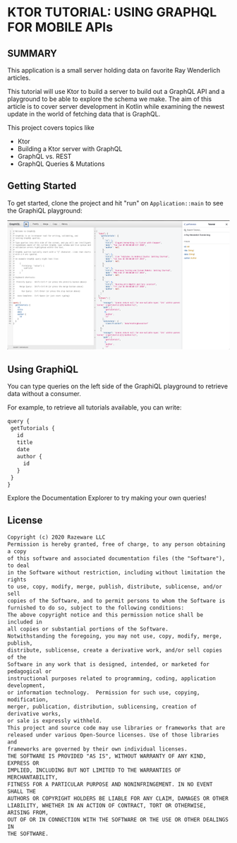 # KTOR TUTORIAL: USING GRAPHQL FOR MOBILE APIs
## SUMMARY
This application is a small server holding data on favorite Ray Wenderlich articles.

This tutorial will use Ktor to build a server to build out a GraphQL API and a playground to be able to explore 
the schema we make. The aim of this article is to cover server development in Kotlin while examining the newest update in 
the world of fetching data that is GraphQL.

This project covers topics like
- Ktor
- Building a Ktor server with GraphQL
- GraphQL vs. REST
- GraphQL Queries & Mutations

## Getting Started
To get started, clone the project and hit "run" on `Application::main` to see the GraphiQL playground:

![Alt Text](GraphiQL_Tutorials.png)

## Using GraphiQL

You can type queries on the left side of the GraphiQL playground to
 retrieve data without a consumer. 
 
 For example, to retrieve all tutorials available, you can write:
 
 ```
query {
  getTutorials {
    id
    title
    date
    author {
      id
    }
  }
}
``` 

Explore the Documentation Explorer to try making your own queries!

## License
```
Copyright (c) 2020 Razeware LLC
Permission is hereby granted, free of charge, to any person obtaining a copy
of this software and associated documentation files (the "Software"), to deal
in the Software without restriction, including without limitation the rights
to use, copy, modify, merge, publish, distribute, sublicense, and/or sell
copies of the Software, and to permit persons to whom the Software is
furnished to do so, subject to the following conditions:
The above copyright notice and this permission notice shall be included in
all copies or substantial portions of the Software.
Notwithstanding the foregoing, you may not use, copy, modify, merge, publish,
distribute, sublicense, create a derivative work, and/or sell copies of the
Software in any work that is designed, intended, or marketed for pedagogical or
instructional purposes related to programming, coding, application development,
or information technology.  Permission for such use, copying, modification,
merger, publication, distribution, sublicensing, creation of derivative works,
or sale is expressly withheld.
This project and source code may use libraries or frameworks that are
released under various Open-Source licenses. Use of those libraries and
frameworks are governed by their own individual licenses.
THE SOFTWARE IS PROVIDED "AS IS", WITHOUT WARRANTY OF ANY KIND, EXPRESS OR
IMPLIED, INCLUDING BUT NOT LIMITED TO THE WARRANTIES OF MERCHANTABILITY,
FITNESS FOR A PARTICULAR PURPOSE AND NONINFRINGEMENT. IN NO EVENT SHALL THE
AUTHORS OR COPYRIGHT HOLDERS BE LIABLE FOR ANY CLAIM, DAMAGES OR OTHER
LIABILITY, WHETHER IN AN ACTION OF CONTRACT, TORT OR OTHERWISE, ARISING FROM,
OUT OF OR IN CONNECTION WITH THE SOFTWARE OR THE USE OR OTHER DEALINGS IN
THE SOFTWARE.
```